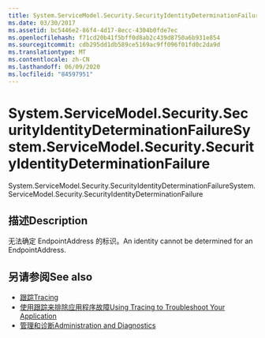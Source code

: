 ```yaml
---
title: System.ServiceModel.Security.SecurityIdentityDeterminationFailure
ms.date: 03/30/2017
ms.assetid: bc5446e2-86f4-4d17-8ecc-4304b0fde7ec
ms.openlocfilehash: f71cd20b41f5bff0d8ab2c439d8750a6b931e854
ms.sourcegitcommit: cdb295dd1db589ce5169ac9ff096f01fd0c2da9d
ms.translationtype: MT
ms.contentlocale: zh-CN
ms.lasthandoff: 06/09/2020
ms.locfileid: "84597951"
---
```

# <a name="systemservicemodelsecuritysecurityidentitydeterminationfailure"></a><span data-ttu-id="0dccc-102">System.ServiceModel.Security.SecurityIdentityDeterminationFailure</span><span class="sxs-lookup"><span data-stu-id="0dccc-102">System.ServiceModel.Security.SecurityIdentityDeterminationFailure</span></span>
<span data-ttu-id="0dccc-103">System.ServiceModel.Security.SecurityIdentityDeterminationFailure</span><span class="sxs-lookup"><span data-stu-id="0dccc-103">System.ServiceModel.Security.SecurityIdentityDeterminationFailure</span></span>  
  
## <a name="description"></a><span data-ttu-id="0dccc-104">描述</span><span class="sxs-lookup"><span data-stu-id="0dccc-104">Description</span></span>  
 <span data-ttu-id="0dccc-105">无法确定 EndpointAddress 的标识。</span><span class="sxs-lookup"><span data-stu-id="0dccc-105">An identity cannot be determined for an EndpointAddress.</span></span>  
  
## <a name="see-also"></a><span data-ttu-id="0dccc-106">另请参阅</span><span class="sxs-lookup"><span data-stu-id="0dccc-106">See also</span></span>

- [<span data-ttu-id="0dccc-107">跟踪</span><span class="sxs-lookup"><span data-stu-id="0dccc-107">Tracing</span></span>](index.md)
- [<span data-ttu-id="0dccc-108">使用跟踪来排除应用程序故障</span><span class="sxs-lookup"><span data-stu-id="0dccc-108">Using Tracing to Troubleshoot Your Application</span></span>](using-tracing-to-troubleshoot-your-application.md)
- [<span data-ttu-id="0dccc-109">管理和诊断</span><span class="sxs-lookup"><span data-stu-id="0dccc-109">Administration and Diagnostics</span></span>](../index.md)
